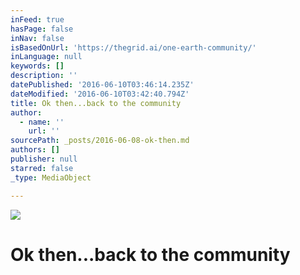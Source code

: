 ```yaml
---
inFeed: true
hasPage: false
inNav: false
isBasedOnUrl: 'https://thegrid.ai/one-earth-community/'
inLanguage: null
keywords: []
description: ''
datePublished: '2016-06-10T03:46:14.235Z'
dateModified: '2016-06-10T03:42:40.794Z'
title: Ok then...back to the community
author:
  - name: ''
    url: ''
sourcePath: _posts/2016-06-08-ok-then.md
authors: []
publisher: null
starred: false
_type: MediaObject

---
```

![](https://the-grid-user-content.s3-us-west-2.amazonaws.com/e9df6cb2-8fbf-4010-8f2e-8550b4e66aa4.jpg)

# Ok then...back to the community